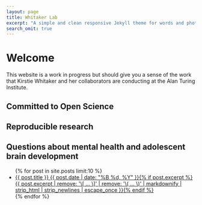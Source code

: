 ```yaml
---
layout: page
title: Whitaker Lab
excerpt: "A simple and clean responsive Jekyll theme for words and photos."
search_omit: true
---
```


# Welcome

This website is a work in progress but should give you a sense of the work that Kirstie Whitaker and her collaborators are conducting at the Alan Turing Institute.

## Committed to Open Science

## Reproducible research

## Questions about mental health and adolescent brain development



<ul class="post-list">
{% for post in site.posts limit:10 %}
  <li><article><a href="{{ site.url }}{{ post.url }}">{{ post.title }} <span class="entry-date"><time datetime="{{ post.date | date_to_xmlschema }}">{{ post.date | date: "%B %d, %Y" }}</time></span>{% if post.excerpt %} <span class="excerpt">{{ post.excerpt | remove: '\[ ... \]' | remove: '\( ... \)' | markdownify | strip_html | strip_newlines | escape_once }}</span>{% endif %}</a></article></li>
{% endfor %}
</ul>
